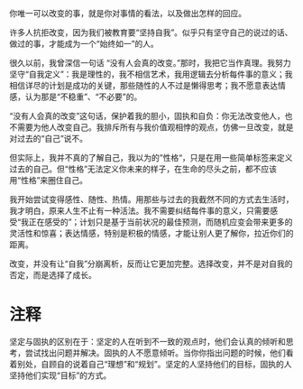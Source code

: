 ---
---


你唯一可以改变的事，就是你对事情的看法，以及做出怎样的回应。

许多人抗拒改变，因为我们被教育要“坚持自我”。似乎只有坚守自己的说过的话、做过的事，才能成为一个“始终如一”的人。

很久以前，我曾深信一句话 “没有人会真的改变。”那时，我把它当作真理。我努力坚守“自我定义”：我是理性的，我不相信艺术，我用逻辑去分析每件事的意义；我相信详尽的计划是成功的关键，那些随性的人不过是懒得思考；我不愿意表达情感，认为那是“不稳重”、“不必要”的。

“没有人会真的改变”这句话，保护着我的胆小，固执和自负：你无法改变他人，也不需要为他人改变自己。我排斥所有与我价值观相悖的观点，仿佛一旦改变，就是对过去的“自己”说不。

但实际上，我并不真的了解自己，我以为的”性格“，只是在用一些简单标签来定义过去的自己。但“性格”无法定义你未来的样子，在生命的尽头之前，都不应该用“性格”来圈住自己。

我开始尝试变得感性、随性、热情。用那些与过去的我截然不同的方式去生活时，我才明白，原来人生不止有一种活法。我不需要纠结每件事的意义，只需要感受“我正在感受的”；计划只是基于当前状况的最佳预测，而随机应变会带来更多的灵活性和惊喜；表达情感，特别是积极的情感，才能让别人更了解你，拉近你们的距离。

改变，并没有让“自我”分崩离析，反而让它更加完整。选择改变，并不是对自我的否定，而是选择了成长。

# 注释

坚定与固执的区别在于：坚定的人在听到不一致的观点时，他们会认真的倾听和思考，尝试找出问题并解决。固执的人不愿意倾听。当你你指出问题的时候，他们看着别处，自顾自的说着自己“理想”和“规划”。坚定的人坚持他们的目标，固执的人坚持他们实现“目标”的方式。